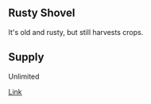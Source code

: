 ## Rusty Shovel

It's old and rusty, but still harvests crops.

## Supply

Unlimited

[Link](https://docs.sunflower-land.com/crafting-guide)
